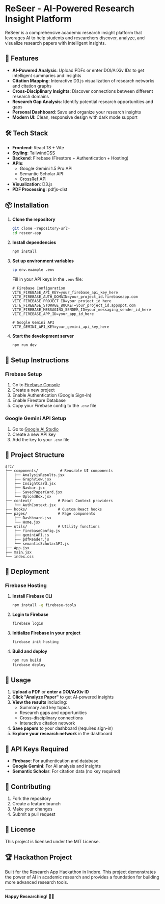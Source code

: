 # ReSeer - AI-Powered Research Insight Platform

ReSeer is a comprehensive academic research insight platform that leverages AI to help students and researchers discover, analyze, and visualize research papers with intelligent insights.

## 🚀 Features

- **AI-Powered Analysis**: Upload PDFs or enter DOI/ArXiv IDs to get intelligent summaries and insights
- **Citation Mapping**: Interactive D3.js visualization of research networks and citation graphs
- **Cross-Disciplinary Insights**: Discover connections between different research domains
- **Research Gap Analysis**: Identify potential research opportunities and gaps
- **Personal Dashboard**: Save and organize your research insights
- **Modern UI**: Clean, responsive design with dark mode support

## 🛠️ Tech Stack

- **Frontend**: React 18 + Vite
- **Styling**: TailwindCSS
- **Backend**: Firebase (Firestore + Authentication + Hosting)
- **APIs**: 
  - Google Gemini 1.5 Pro API
  - Semantic Scholar API
  - CrossRef API
- **Visualization**: D3.js
- **PDF Processing**: pdfjs-dist

## 📦 Installation

1. **Clone the repository**
   ```bash
   git clone <repository-url>
   cd reseer-app
   ```

2. **Install dependencies**
   ```bash
   npm install
   ```

3. **Set up environment variables**
   ```bash
   cp env.example .env
   ```
   
   Fill in your API keys in the `.env` file:
   ```env
   # Firebase Configuration
   VITE_FIREBASE_API_KEY=your_firebase_api_key_here
   VITE_FIREBASE_AUTH_DOMAIN=your_project_id.firebaseapp.com
   VITE_FIREBASE_PROJECT_ID=your_project_id_here
   VITE_FIREBASE_STORAGE_BUCKET=your_project_id.appspot.com
   VITE_FIREBASE_MESSAGING_SENDER_ID=your_messaging_sender_id_here
   VITE_FIREBASE_APP_ID=your_app_id_here

   # Google Gemini API
   VITE_GEMINI_API_KEY=your_gemini_api_key_here
   ```

4. **Start the development server**
   ```bash
   npm run dev
   ```

## 🔧 Setup Instructions

### Firebase Setup

1. Go to [Firebase Console](https://console.firebase.google.com/)
2. Create a new project
3. Enable Authentication (Google Sign-In)
4. Enable Firestore Database
5. Copy your Firebase config to the `.env` file

### Google Gemini API Setup

1. Go to [Google AI Studio](https://makersuite.google.com/app/apikey)
2. Create a new API key
3. Add the key to your `.env` file

## 📁 Project Structure

```
src/
├── components/          # Reusable UI components
│   ├── AnalysisResults.jsx
│   ├── GraphView.jsx
│   ├── InsightCard.jsx
│   ├── Navbar.jsx
│   ├── SavedPaperCard.jsx
│   └── UploadBox.jsx
├── context/            # React Context providers
│   └── AuthContext.jsx
├── hooks/              # Custom React hooks
├── pages/              # Page components
│   ├── Dashboard.jsx
│   └── Home.jsx
├── utils/              # Utility functions
│   ├── firebaseConfig.js
│   ├── geminiAPI.js
│   ├── pdfReader.js
│   └── semanticScholarAPI.js
├── App.jsx
├── main.jsx
└── index.css
```

## 🚀 Deployment

### Firebase Hosting

1. **Install Firebase CLI**
   ```bash
   npm install -g firebase-tools
   ```

2. **Login to Firebase**
   ```bash
   firebase login
   ```

3. **Initialize Firebase in your project**
   ```bash
   firebase init hosting
   ```

4. **Build and deploy**
   ```bash
   npm run build
   firebase deploy
   ```

## 🎯 Usage

1. **Upload a PDF** or **enter a DOI/ArXiv ID**
2. **Click "Analyze Paper"** to get AI-powered insights
3. **View the results** including:
   - Summary and key topics
   - Research gaps and opportunities
   - Cross-disciplinary connections
   - Interactive citation network
4. **Save papers** to your dashboard (requires sign-in)
5. **Explore your research network** in the dashboard

## 🔑 API Keys Required

- **Firebase**: For authentication and database
- **Google Gemini**: For AI analysis and insights
- **Semantic Scholar**: For citation data (no key required)

## 🤝 Contributing

1. Fork the repository
2. Create a feature branch
3. Make your changes
4. Submit a pull request

## 📄 License

This project is licensed under the MIT License.

## 🏆 Hackathon Project

Built for the Research App Hackathon in Indore. This project demonstrates the power of AI in academic research and provides a foundation for building more advanced research tools.

---

**Happy Researching! 🔬✨**
